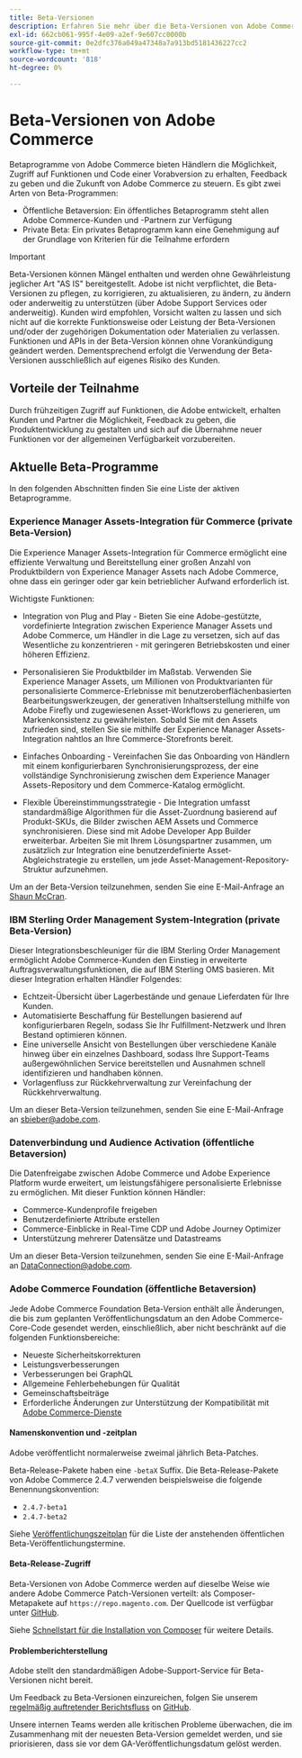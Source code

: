 ```yaml
---
title: Beta-Versionen
description: Erfahren Sie mehr über die Beta-Versionen von Adobe Commerce und wie Sie teilnehmen können.
exl-id: 662cb061-995f-4e09-a2ef-9e607cc0000b
source-git-commit: 0e2dfc376a049a47348a7a913bd5181436227cc2
workflow-type: tm+mt
source-wordcount: '818'
ht-degree: 0%

---
```


# Beta-Versionen von Adobe Commerce

Betaprogramme von Adobe Commerce bieten Händlern die Möglichkeit, Zugriff auf Funktionen und Code einer Vorabversion zu erhalten, Feedback zu geben und die Zukunft von Adobe Commerce zu steuern. Es gibt zwei Arten von Beta-Programmen:

- Öffentliche Betaversion: Ein öffentliches Betaprogramm steht allen Adobe Commerce-Kunden und -Partnern zur Verfügung
- Private Beta: Ein privates Betaprogramm kann eine Genehmigung auf der Grundlage von Kriterien für die Teilnahme erfordern

>[!IMPORTANT]
>
>Beta-Versionen können Mängel enthalten und werden ohne Gewährleistung jeglicher Art &quot;AS IS&quot; bereitgestellt. Adobe ist nicht verpflichtet, die Beta-Versionen zu pflegen, zu korrigieren, zu aktualisieren, zu ändern, zu ändern oder anderweitig zu unterstützen (über Adobe Support Services oder anderweitig). Kunden wird empfohlen, Vorsicht walten zu lassen und sich nicht auf die korrekte Funktionsweise oder Leistung der Beta-Versionen und/oder der zugehörigen Dokumentation oder Materialien zu verlassen. Funktionen und APIs in der Beta-Version können ohne Vorankündigung geändert werden. Dementsprechend erfolgt die Verwendung der Beta-Versionen ausschließlich auf eigenes Risiko des Kunden.

## Vorteile der Teilnahme

Durch frühzeitigen Zugriff auf Funktionen, die Adobe entwickelt, erhalten Kunden und Partner die Möglichkeit, Feedback zu geben, die Produktentwicklung zu gestalten und sich auf die Übernahme neuer Funktionen vor der allgemeinen Verfügbarkeit vorzubereiten.

## Aktuelle Beta-Programme

In den folgenden Abschnitten finden Sie eine Liste der aktiven Betaprogramme.

### Experience Manager Assets-Integration für Commerce (private Beta-Version)

Die Experience Manager Assets-Integration für Commerce ermöglicht eine effiziente Verwaltung und Bereitstellung einer großen Anzahl von Produktbildern von Experience Manager Assets nach Adobe Commerce, ohne dass ein geringer oder gar kein betrieblicher Aufwand erforderlich ist.

Wichtigste Funktionen:

- Integration von Plug and Play - Bieten Sie eine Adobe-gestützte, vordefinierte Integration zwischen Experience Manager Assets und Adobe Commerce, um Händler in die Lage zu versetzen, sich auf das Wesentliche zu konzentrieren - mit geringeren Betriebskosten und einer höheren Effizienz.

- Personalisieren Sie Produktbilder im Maßstab. Verwenden Sie Experience Manager Assets, um Millionen von Produktvarianten für personalisierte Commerce-Erlebnisse mit benutzeroberflächenbasierten Bearbeitungswerkzeugen, der generativen Inhaltserstellung mithilfe von Adobe Firefly und zugewiesenen Asset-Workflows zu generieren, um Markenkonsistenz zu gewährleisten. Sobald Sie mit den Assets zufrieden sind, stellen Sie sie mithilfe der Experience Manager Assets-Integration nahtlos an Ihre Commerce-Storefronts bereit.

- Einfaches Onboarding - Vereinfachen Sie das Onboarding von Händlern mit einem konfigurierbaren Synchronisierungsprozess, der eine vollständige Synchronisierung zwischen dem Experience Manager Assets-Repository und dem Commerce-Katalog ermöglicht.

- Flexible Übereinstimmungsstrategie - Die Integration umfasst standardmäßige Algorithmen für die Asset-Zuordnung basierend auf Produkt-SKUs, die Bilder zwischen AEM Assets und Commerce synchronisieren. Diese sind mit Adobe Developer App Builder erweiterbar. Arbeiten Sie mit Ihrem Lösungspartner zusammen, um zusätzlich zur Integration eine benutzerdefinierte Asset-Abgleichstrategie zu erstellen, um jede Asset-Management-Repository-Struktur aufzunehmen.

Um an der Beta-Version teilzunehmen, senden Sie eine E-Mail-Anfrage an [Shaun McCran](mailto:mccran@adobe.com).

### IBM Sterling Order Management System-Integration (private Beta-Version)

Dieser Integrationsbeschleuniger für die IBM Sterling Order Management ermöglicht Adobe Commerce-Kunden den Einstieg in erweiterte Auftragsverwaltungsfunktionen, die auf IBM Sterling OMS basieren. Mit dieser Integration erhalten Händler Folgendes:
- Echtzeit-Übersicht über Lagerbestände und genaue Lieferdaten für Ihre Kunden.
- Automatisierte Beschaffung für Bestellungen basierend auf konfigurierbaren Regeln, sodass Sie Ihr Fulfillment-Netzwerk und Ihren Bestand optimieren können.
- Eine universelle Ansicht von Bestellungen über verschiedene Kanäle hinweg über ein einzelnes Dashboard, sodass Ihre Support-Teams außergewöhnlichen Service bereitstellen und Ausnahmen schnell identifizieren und handhaben können.
- Vorlagenfluss zur Rückkehrverwaltung zur Vereinfachung der Rückkehrverwaltung.

Um an dieser Beta-Version teilzunehmen, senden Sie eine E-Mail-Anfrage an [sbieber@adobe.com](mailto:sbieber@adobe.com).

### Datenverbindung und Audience Activation (öffentliche Betaversion)

Die Datenfreigabe zwischen Adobe Commerce und Adobe Experience Platform wurde erweitert, um leistungsfähigere personalisierte Erlebnisse zu ermöglichen. Mit dieser Funktion können Händler:
- Commerce-Kundenprofile freigeben
- Benutzerdefinierte Attribute erstellen
- Commerce-Einblicke in Real-Time CDP und Adobe Journey Optimizer
- Unterstützung mehrerer Datensätze und Datastreams

Um an dieser Beta-Version teilzunehmen, senden Sie eine E-Mail-Anfrage an [DataConnection@adobe.com](mailto:DataConnection@adobe.com).

### Adobe Commerce Foundation (öffentliche Betaversion)

Jede Adobe Commerce Foundation Beta-Version enthält alle Änderungen, die bis zum geplanten Veröffentlichungsdatum an den Adobe Commerce-Core-Code gesendet werden, einschließlich, aber nicht beschränkt auf die folgenden Funktionsbereiche:

- Neueste Sicherheitskorrekturen
- Leistungsverbesserungen
- Verbesserungen bei GraphQL
- Allgemeine Fehlerbehebungen für Qualität
- Gemeinschaftsbeiträge
- Erforderliche Änderungen zur Unterstützung der Kompatibilität mit [Adobe Commerce-Dienste](https://experienceleague.adobe.com/docs/commerce-merchant-services/user-guides/home.html)

#### Namenskonvention und -zeitplan

Adobe veröffentlicht normalerweise zweimal jährlich Beta-Patches.

Beta-Release-Pakete haben eine `-betaX` Suffix. Die Beta-Release-Pakete von Adobe Commerce 2.4.7 verwenden beispielsweise die folgende Benennungskonvention:

- `2.4.7-beta1`
- `2.4.7-beta2`

Siehe [Veröffentlichungszeitplan](schedule.md) für die Liste der anstehenden öffentlichen Beta-Veröffentlichungstermine.


#### Beta-Release-Zugriff

Beta-Versionen von Adobe Commerce werden auf dieselbe Weise wie andere Adobe Commerce Patch-Versionen verteilt: als Composer-Metapakete auf `https://repo.magento.com`. Der Quellcode ist verfügbar unter [GitHub](https://github.com/magento/magento2).

Siehe [Schnellstart für die Installation von Composer](../installation/composer.md) für weitere Details.

#### Problemberichterstellung

Adobe stellt den standardmäßigen Adobe-Support-Service für Beta-Versionen nicht bereit.

Um Feedback zu Beta-Versionen einzureichen, folgen Sie unserem [regelmäßig auftretender Berichtsfluss](https://developer.adobe.com/commerce/contributor/guides/code-contributions/) on [GitHub](https://github.com/magento/magento2).

Unsere internen Teams werden alle kritischen Probleme überwachen, die im Zusammenhang mit der neuesten Beta-Version gemeldet werden, und sie priorisieren, dass sie vor dem GA-Veröffentlichungsdatum gelöst werden.
